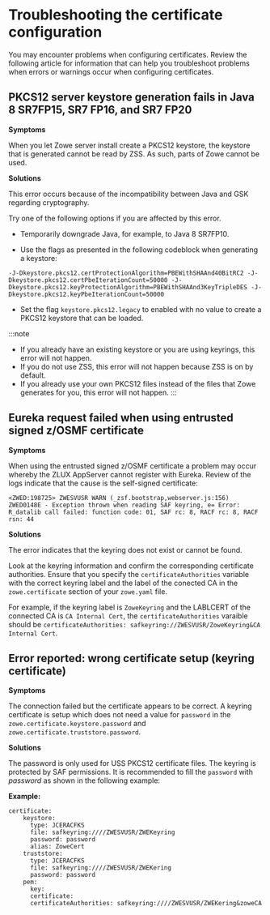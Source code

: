 # Troubleshooting the certificate configuration

You may encounter problems when configuring certificates. Review the following article for  information that can help you troubleshoot problems when errors or warnings occur when configuring certificates.

## PKCS12 server keystore generation fails in Java 8 SR7FP15, SR7 FP16, and SR7 FP20

**Symptoms**

When you let Zowe server install create a PKCS12 keystore, the keystore that is generated cannot be read by ZSS. As such, parts of Zowe cannot be used. 

**Solutions**

This error occurs because of the incompatibility between Java and GSK regarding cryptography.

Try one of the following options if you are affected by this error.

- Temporarily downgrade Java, for example, to Java 8 SR7FP10.

- Use the flags as presented in the following codeblock when generating a keystore: 

```
-J-Dkeystore.pkcs12.certProtectionAlgorithm=PBEWithSHAAnd40BitRC2 -J-
Dkeystore.pkcs12.certPbeIterationCount=50000 -J-
Dkeystore.pkcs12.keyProtectionAlgorithm=PBEWithSHAAnd3KeyTripleDES -J-
Dkeystore.pkcs12.keyPbeIterationCount=50000
```

- Set the flag `keystore.pkcs12.legacy` to enabled with no value to create a PKCS12 keystore that can be loaded.

:::note
* If you already have an existing keystore or you are using keyrings, this error will not happen.
* If you do not use ZSS, this error will not happen because ZSS is on by default.
* If you already use your own PKCS12 files instead of the files that Zowe generates for you, this error will not happen. 
:::

## Eureka request failed when using entrusted signed z/OSMF certificate

**Symptoms**

When using the entrusted signed z/OSMF certificate a problem may occur whereby the ZLUX AppServer cannot register with Eureka. Review of the logs indicate that the cause is the self-signed certificate:

```
<ZWED:198725> ZWESVUSR WARN (_zsf.bootstrap,webserver.js:156) ZWED0148E - Exception thrown when reading SAF keyring, e= Error: R_datalib call failed: function code: 01, SAF rc: 8, RACF rc: 8, RACF rsn: 44
```

**Solutions**

The error indicates that the keyring does not exist or cannot be found.

Look at the keyring information and confirm the corresponding certificate authorities. Ensure that you specify the `certificateAuthorities` variable with the correct keyring label and the label of the conected CA in the `zowe.certificate` section of your `zowe.yaml` file. 

For example, if the keyring label is `ZoweKeyring` and the LABLCERT of the connected CA is `CA Internal Cert`, the `certificateAuthorities` varaible should be `certificateAuthorities: safkeyring://ZWESVUSR/ZoweKeyring&CA Internal Cert`.

## Error reported: wrong certificate setup (keyring certificate)

**Symptoms**

The connection failed but the certificate appears to be correct. A keyring certificate is setup which does not need a value for `password` in the `zowe.certificate.keystore.password` and `zowe.certificate.truststore.password`. 

**Solutions**

The password is only used for USS PKCS12 certificate files. The keyring is protected by SAF permissions. It is recommended to fill the `password` with *password* as shown in the following example:

**Example:**
```
certificate:
    keystore:
      type: JCERACFKS
      file: safkeyring:////ZWESVUSR/ZWEKeyring
      password: password
      alias: ZoweCert
    truststore:
      type: JCERACFKS
      file: safkeyring:////ZWESVUSR/ZWEKering
      password: password
    pem:
      key:
      certificate:
      certificateAuthorities: safkeyring:////ZWESVUSR/ZWEKering&zoweCA
```

